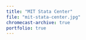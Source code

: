 ```yaml
---
title: "MIT Stata Center"
file: "mit-stata-center.jpg"
chromecast-archive: true
portfolio: true
---
```

